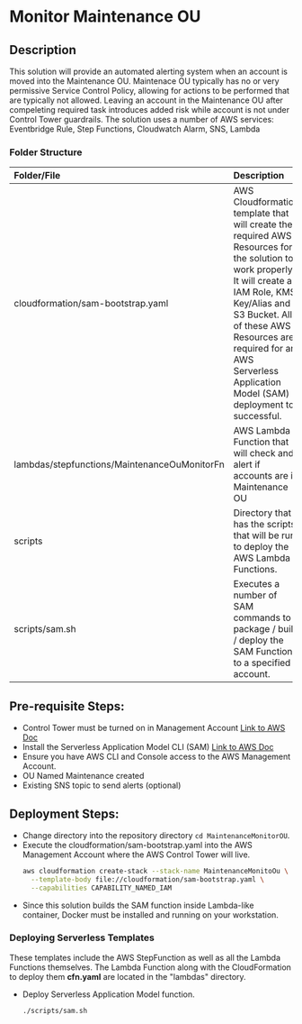 # Monitor Maintenance OU

## Description
This solution will provide an automated alerting system when an account is moved into the Maintenance OU. Maintenace OU typically has no or very permissive Service Control Policy, allowing for actions to be performed that are typically not allowed. Leaving an account in the Maintenance OU after compeleting required task introduces added risk while account is not under Control Tower guardrails. The solution uses a number of AWS services: Eventbridge Rule, Step Functions, Cloudwatch Alarm, SNS, Lambda

### Folder Structure

| Folder/File | Description |  
| :-------------------------| :-------------------------------------------------------------------------------------------------------------------|
| cloudformation/sam-bootstrap.yaml            | AWS Cloudformation template that will create the required AWS Resources for the solution to work properly. It will create an IAM Role, KMS Key/Alias and S3 Bucket. All of these AWS Resources are required for an AWS Serverless Application Model (SAM) deployment to successful.|
| lambdas/stepfunctions/MaintenanceOuMonitorFn    | AWS Lambda Function that will check and alert if accounts are in Maintenance OU |
| scripts   | Directory that has the scripts that will be run to deploy the AWS Lambda Functions. |
| scripts/sam.sh   | Executes a number of SAM commands to package / build / deploy the SAM Function to a specified account. | 

## Pre-requisite Steps:
- Control Tower must be turned on in Management Account [Link to AWS Doc](https://docs.aws.amazon.com/controltower/latest/userguide/getting-started-with-control-tower.html)
- Install the Serverless Application Model CLI (SAM) [Link to AWS Doc](https://docs.aws.amazon.com/serverless-application-model/latest/developerguide/serverless-sam-cli-install.html)
- Ensure you have AWS CLI and Console access to the AWS Management Account.
- OU Named Maintenance created
- Existing SNS topic to send alerts (optional)

## Deployment Steps:
- Change directory into the repository directory `cd MaintenanceMonitorOU`.
- Execute the cloudformation/sam-bootstrap.yaml into the AWS Management Account where the AWS Control Tower will live.
  ```bash
  aws cloudformation create-stack --stack-name MaintenanceMonitoOu \
    --template-body file://cloudformation/sam-bootstrap.yaml \
    --capabilities CAPABILITY_NAMED_IAM

- Since this solution builds the SAM function inside Lambda-like container, Docker must be installed and running on your workstation.

### Deploying Serverless Templates
These templates include the AWS StepFunction as well as all the Lambda Functions themselves.  The Lambda Function along 
with the CloudFormation to deploy them **cfn.yaml** are located in the "lambdas" directory.
- Deploy Serverless Application Model function.
  ```bash 
  ./scripts/sam.sh 
  ```
